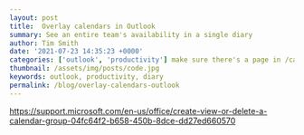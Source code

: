 ```yaml
---
layout: post
title:  Overlay calendars in Outlook
summary: See an entire team's availability in a single diary
author: Tim Smith
date: '2021-07-23 14:35:23 +0000'
categories: ['outlook', 'productivity'] make sure there's a page in /categories for the category 
thumbnail: /assets/img/posts/code.jpg
keywords: outlook, productivity, diary
permalink: /blog/overlay-calendars-outlook
---
```



https://support.microsoft.com/en-us/office/create-view-or-delete-a-calendar-group-04fc64f2-b658-450b-8dce-dd27ed660570
